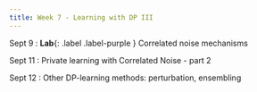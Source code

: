 ```yaml
---
title: Week 7 - Learning with DP III
---
```



Sept 9
: **Lab**{: .label .label-purple } Correlated noise mechanisms


Sept 11
: Private learning with Correlated Noise - part 2

Sept 12
: Other DP-learning methods: perturbation, ensembling
